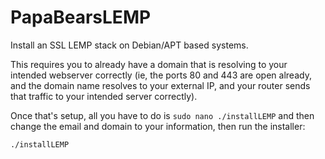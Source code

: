 # PapaBearsLEMP
Install an SSL LEMP stack on Debian/APT based systems.

This requires you to already have a domain that is resolving to your intended webserver correctly (ie, the ports 80 and 443 are open already, and the domain name resolves to your external IP, and your router sends that traffic to your intended server correctly).

Once that's setup, all you have to do is `sudo nano ./installLEMP` and then change the email and domain to your information, then run the installer:

`./installLEMP`